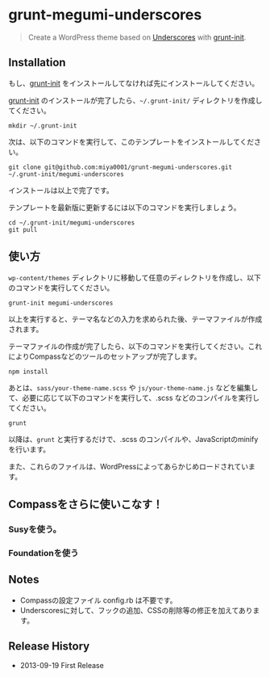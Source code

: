 # grunt-megumi-underscores

> Create a WordPress theme based on [Underscores][] with [grunt-init][].

[underscores]: https://github.com/automattic/_s
[grunt-init]: http://gruntjs.com/project-scaffolding

## Installation
もし、[grunt-init][] をインストールしてなければ先にインストールしてください。

[grunt-init][] のインストールが完了したら、`~/.grunt-init/` ディレクトリを作成してください。

```
mkdir ~/.grunt-init
```

次は、以下のコマンドを実行して、このテンプレートをインストールしてください。

```
git clone git@github.com:miya0001/grunt-megumi-underscores.git ~/.grunt-init/megumi-underscores
```

インストールは以上で完了です。

テンプレートを最新版に更新するには以下のコマンドを実行しましょう。

```
cd ~/.grunt-init/megumi-underscores
git pull
```

## 使い方

`wp-content/themes` ディレクトリに移動して任意のディレクトリを作成し、以下のコマンドを実行してください。

```
grunt-init megumi-underscores
```

以上を実行すると、テーマ名などの入力を求められた後、テーマファイルが作成されます。

テーマファイルの作成が完了したら、以下のコマンドを実行してください。これによりCompassなどのツールのセットアップが完了します。

```
npm install
```

あとは、`sass/your-theme-name.scss` や `js/your-theme-name.js` などを編集して、必要に応じて以下のコマンドを実行して、.scss などのコンパイルを実行してください。

```
grunt
```

以降は、`grunt` と実行するだけで、.scss のコンパイルや、JavaScriptのminifyを行います。

また、これらのファイルは、WordPressによってあらかじめロードされています。

## Compassをさらに使いこなす！

### Susyを使う。

### Foundationを使う

## Notes

 * Compassの設定ファイル config.rb は不要です。
 * Underscoresに対して、フックの追加、CSSの削除等の修正を加えてあります。

## Release History

 * 2013-09-19 First Release

